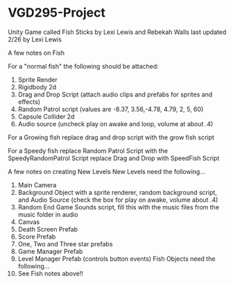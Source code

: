# VGD295-Project
Unity Game called Fish Sticks by Lexi Lewis and Rebekah Walls
last updated 2/26 by Lexi Lewis

A few notes on Fish

For a "normal fish" the following should be attached:
1. Sprite Render
2. Rigidbody 2d
3. Drag and Drop Script (attach audio clips and prefabs for sprites and effects)
4. Random Patrol script (values are -8.37, 3.56,-4.78, 4.79, 2, 5, 60)
5. Capsule Collider 2d
6. Audio source (uncheck play on awake and loop, volume at about .4)

For a Growing fish
replace drag and drop script with the grow fish script

For a Speedy fish
replace Random Patrol Script with the SpeedyRandomPatrol Script
replace Drag and Drop with SpeedFish Script

A few notes on creating New Levels
New Levels need the following...
1. Main Camera
2. Background Object with a sprite renderer, random background script, and Audio Source (check the box for play on awake, volume about .4)
3. Random End Game Sounds script, fill this with the music files from the music folder in audio
4. Canvas
5. Death Screen Prefab
6. Score Prefab
7. One, Two and Three star prefabs
8. Game Manager Prefab
9. Level Manager Prefab (controls button events)
Fish Objects need the following...
1. See Fish notes above!!
